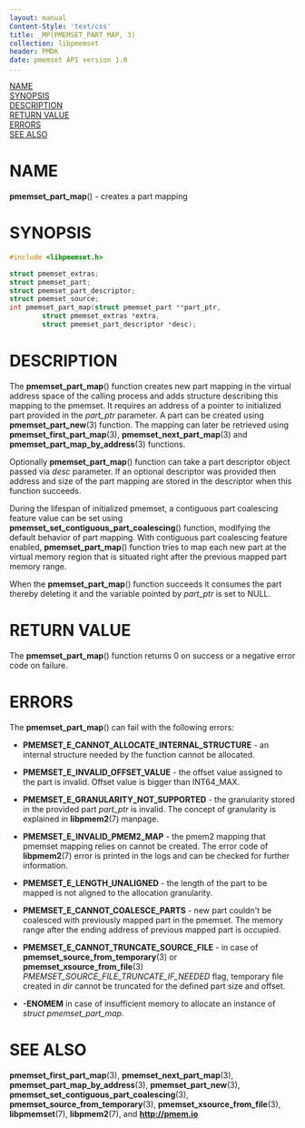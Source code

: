 ```yaml
---
layout: manual
Content-Style: 'text/css'
title: _MP(PMEMSET_PART_MAP, 3)
collection: libpmemset
header: PMDK
date: pmemset API version 1.0
...
```


[comment]: <> (SPDX-License-Identifier: BSD-3-Clause)
[comment]: <> (Copyright 2020, Intel Corporation)

[comment]: <> (pmemset_part_map.3 -- man page for libpmemset pmemset_part_map operation)

[NAME](#name)<br />
[SYNOPSIS](#synopsis)<br />
[DESCRIPTION](#description)<br />
[RETURN VALUE](#return-value)<br />
[ERRORS](#errors)<br />
[SEE ALSO](#see-also)<br />

# NAME #

**pmemset_part_map**() - creates a part mapping

# SYNOPSIS #

```c
#include <libpmemset.h>

struct pmemset_extras;
struct pmemset_part;
struct pmemset_part_descriptor;
struct pmemset_source;
int pmemset_part_map(struct pmemset_part **part_ptr,
		struct pmemset_extras *extra,
		struct pmemset_part_descriptor *desc);
```

# DESCRIPTION #

The **pmemset_part_map**() function creates new part mapping in the virtual address space
of the calling process and adds structure describing this mapping to the pmemset. It requires
an address of a pointer to initialized part provided in the *part_ptr* parameter. A part can be created using
**pmemset_part_new**(3) function. The mapping can later be retrieved using **pmemset_first_part_map**(3),
**pmemset_next_part_map**(3) and **pmemset_part_map_by_address**(3) functions.

Optionally **pmemset_part_map**() function can take a part descriptor object passed via *desc* parameter.
If an optional descriptor was provided then address and size of the part mapping are stored in the
descriptor when this function succeeds.

During the lifespan of initialized pmemset, a contiguous part coalescing feature value can
be set using **pmemset_set_contiguous_part_coalescing**() function, modifying the default behavior of
part mapping. With contiguous part coalescing feature enabled, **pmemset_part_map**() function tries to map each
new part at the virtual memory region that is situated right after the previous mapped part memory range.

When the **pmemset_part_map**() function succeeds it consumes the part thereby deleting it and
the variable pointed by *part_ptr* is set to NULL.

# RETURN VALUE #

The **pmemset_part_map**() function returns 0 on success
or a negative error code on failure.

# ERRORS #

The **pmemset_part_map**() can fail with the following errors:

* **PMEMSET_E_CANNOT_ALLOCATE_INTERNAL_STRUCTURE** - an internal structure
needed by the function cannot be allocated.

* **PMEMSET_E_INVALID_OFFSET_VALUE** - the offset value assigned to the part
is invalid. Offset value is bigger than INT64_MAX.

* **PMEMSET_E_GRANULARITY_NOT_SUPPORTED** - the granularity stored in the
provided part *part_ptr* is invalid. The concept of granularity is explained
in **libpmem2**(7) manpage.

* **PMEMSET_E_INVALID_PMEM2_MAP** - the pmem2 mapping that pmemset mapping relies on
cannot be created. The error code of **libpmem2**(7) error is printed in the logs and
can be checked for further information.

* **PMEMSET_E_LENGTH_UNALIGNED** - the length of the part to be mapped is not aligned
to the allocation granularity.

* **PMEMSET_E_CANNOT_COALESCE_PARTS** - new part couldn't be coalesced with previously
mapped part in the pmemset. The memory range after the ending address of previous
mapped part is occupied.

* **PMEMSET_E_CANNOT_TRUNCATE_SOURCE_FILE** - in case of **pmemset_source_from_temporary**(3)
or **pmemset_xsource_from_file**(3) *PMEMSET_SOURCE_FILE_TRUNCATE_IF_NEEDED* flag,
temporary file created in *dir* cannot be truncated for the defined part size and offset.

* **-ENOMEM** in case of insufficient memory to allocate an instance
of *struct pmemset_part_map*.

# SEE ALSO #

**pmemset_first_part_map**(3), **pmemset_next_part_map**(3),
**pmemset_part_map_by_address**(3), **pmemset_part_new**(3),
**pmemset_set_contiguous_part_coalescing**(3),
**pmemset_source_from_temporary**(3), **pmemset_xsource_from_file**(3),
**libpmemset**(7), **libpmem2**(7),
and **<http://pmem.io>**
